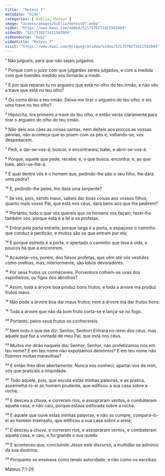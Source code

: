 ```yaml
---
title:  "Mateus 7"
metadate: "hide"
categories: [ Biblia, Mateus ]
image: "assets/images/biblia/mateus07.webp"
video: "https://www.kwai.com/embed/5217570271421582804"
videoID: "5217570271421582804"
videosource: "Kwai"
videotitle: "Mateus 7"
visit: "https://www.kwai.com/@riquegratidao/video/5217570271421582804"
---
```


¹ Não julgueis, para que não sejais julgados.

² Porque com o juízo com que julgardes sereis julgados, e com a medida com que tiverdes medido vos tornarão a medir.

³ E por que reparas tu no argueiro que está no olho do teu irmão, e não vês a trave que está no teu olho?

⁴ Ou como dirás a teu irmão: Deixa-me tirar o argueiro do teu olho, e eis uma trave no teu olho?

⁵ Hipócrita, tira primeiro a trave do teu olho, e então verás claramente para tirar o argueiro do olho do teu irmão.

⁶ Não deis aos cães as coisas santas, nem deiteis aos porcos as vossas pérolas, não aconteça que as pisem com os pés e, voltando-se, vos despedacem.

⁷ Pedi, e dar-se-vos-á; buscai, e encontrareis; batei, e abrir-se-vos-á.

⁸ Porque, aquele que pede, recebe; e, o que busca, encontra; e, ao que bate, abrir-se-lhe-á.

⁹ E qual dentre vós é o homem que, pedindo-lhe pão o seu filho, lhe dará uma pedra?

¹⁰ E, pedindo-lhe peixe, lhe dará uma serpente?

¹¹ Se vós, pois, sendo maus, sabeis dar boas coisas aos vossos filhos, quanto mais vosso Pai, que está nos céus, dará bens aos que lhe pedirem?

¹² Portanto, tudo o que vós quereis que os homens vos façam, fazei-lho também vós, porque esta é a lei e os profetas.

¹³ Entrai pela porta estreita; porque larga é a porta, e espaçoso o caminho que conduz à perdição, e muitos são os que entram por ela;

¹⁴ E porque estreita é a porta, e apertado o caminho que leva à vida, e poucos há que a encontrem.

¹⁵ Acautelai-vos, porém, dos falsos profetas, que vêm até vós vestidos como ovelhas, mas, interiormente, são lobos devoradores.

¹⁶ Por seus frutos os conhecereis. Porventura colhem-se uvas dos espinheiros, ou figos dos abrolhos?

¹⁷ Assim, toda a árvore boa produz bons frutos, e toda a árvore má produz frutos maus.

¹⁸ Não pode a árvore boa dar maus frutos; nem a árvore má dar frutos bons.

¹⁹ Toda a árvore que não dá bom fruto corta-se e lança-se no fogo.

²⁰ Portanto, pelos seus frutos os conhecereis.

²¹ Nem todo o que me diz: Senhor, Senhor! Entrará no reino dos céus, mas aquele que faz a vontade de meu Pai, que está nos céus.

²² Muitos me dirão naquele dia: Senhor, Senhor, não profetizamos nós em teu nome? E em teu nome não expulsamos demônios? E em teu nome não fizemos muitas maravilhas?

²³ E então lhes direi abertamente: Nunca vos conheci; apartai-vos de mim, vós que praticais a iniquidade.

²⁴ Todo aquele, pois, que escuta estas minhas palavras, e as pratica, assemelhá-lo-ei ao homem prudente, que edificou a sua casa sobre a rocha;

²⁵ E desceu a chuva, e correram rios, e assopraram ventos, e combateram aquela casa, e não caiu, porque estava edificada sobre a rocha.

²⁶ E aquele que ouve estas minhas palavras, e não as cumpre, compará-lo-ei ao homem insensato, que edificou a sua casa sobre a areia;

²⁷ E desceu a chuva, e correram rios, e assopraram ventos, e combateram aquela casa, e caiu, e foi grande a sua queda.

²⁸ E aconteceu que, concluindo Jesus este discurso, a multidão se admirou da sua doutrina;

²⁹ Porquanto os ensinava como tendo autoridade; e não como os escribas. 


Mateus 7:1-29